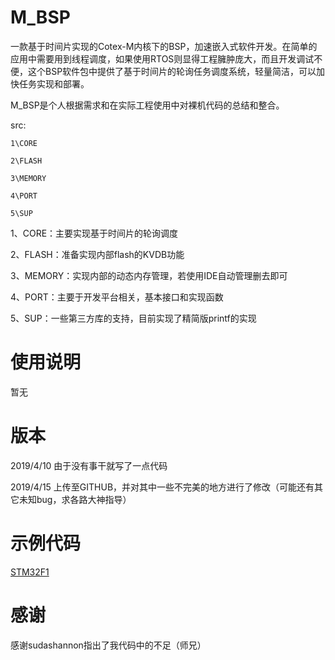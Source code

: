 # M_BSP
一款基于时间片实现的Cotex-M内核下的BSP，加速嵌入式软件开发。在简单的应用中需要用到线程调度，如果使用RTOS则显得工程臃肿庞大，而且开发调试不便，这个BSP软件包中提供了基于时间片的轮询任务调度系统，轻量简洁，可以加快任务实现和部署。

M_BSP是个人根据需求和在实际工程使用中对裸机代码的总结和整合。

src:

	1\CORE
	
	2\FLASH
	
	3\MEMORY
	
	4\PORT
	
	5\SUP
	
	
1、CORE：主要实现基于时间片的轮询调度

2、FLASH：准备实现内部flash的KVDB功能

3、MEMORY：实现内部的动态内存管理，若使用IDE自动管理删去即可

4、PORT：主要于开发平台相关，基本接口和实现函数

5、SUP：一些第三方库的支持，目前实现了精简版printf的实现



# 使用说明

暂无

# 版本

2019/4/10  由于没有事干就写了一点代码

2019/4/15  上传至GITHUB，并对其中一些不完美的地方进行了修改（可能还有其它未知bug，求各路大神指导）


# 示例代码

[STM32F1](https://github.com/lvring/stm32f103rct_m_bsp)

# 感谢

感谢sudashannon指出了我代码中的不足（师兄）

